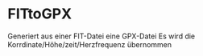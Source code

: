 # FITtoGPX
Generiert aus einer FIT-Datei eine GPX-Datei
Es wird die Korrdinate/Höhe/zeit/Herzfrequenz übernommen
